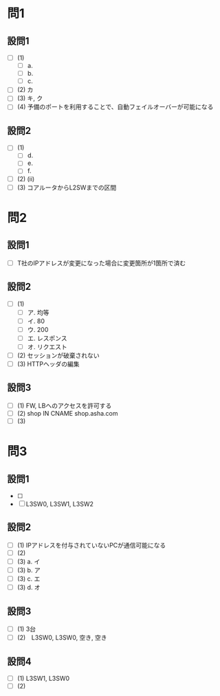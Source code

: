 # 問1

## 設問1

- [ ] (1)
  - [ ] a.
  - [ ] b.
  - [ ] c.
- [ ] (2) カ
- [ ] (3) キ, ク
- [ ] (4) 予備のポートを利用することで、自動フェイルオーバーが可能になる

## 設問2

- [ ] (1)
  - [ ] d.
  - [ ] e.
  - [ ] f.
- [ ] (2) (ii)
- [ ] (3) コアルータからL2SWまでの区間

# 問2

## 設問1

- [ ] T社のIPアドレスが変更になった場合に変更箇所が1箇所で済む

## 設問2

- [ ] (1)
  - [ ] ア. 均等
  - [ ] イ. 80
  - [ ] ウ. 200
  - [ ] エ. レスポンス
  - [ ] オ. リクエスト

- [ ] (2) セッションが破棄されない
- [ ] (3) HTTPヘッダの編集

## 設問3

- [ ] (1) FW, LBへのアクセスを許可する
- [ ] (2) shop IN CNAME shop.asha.com
- [ ] (3)

# 問3

## 設問1

- [ ] 
- [ ] L3SW0, L3SW1, L3SW2

## 設問2

- [ ] (1) IPアドレスを付与されていないPCが通信可能になる
- [ ] (2)
- [ ] (3) a. イ
- [ ] (3) b. ア
- [ ] (3) c. エ
- [ ] (3) d. オ

## 設問3

- [ ] (1) 3台
- [ ] (2)　L3SW0, L3SW0, 空き, 空き

## 設問4

- [ ] (1) L3SW1, L3SW0
- [ ] (2)
